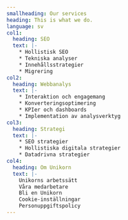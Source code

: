 ```yaml
---
smallheading: Our services
heading: This is what we do.
language: sv
col1:
  heading: SEO
  text: |-
    * Hollistisk SEO
    * Tekniska analyser
    * Innehållsstrategier
    * Migrering
col2:
  heading: Webbanalys
  text: |-
    * I﻿nteraktion och engagemang
    * K﻿onverteringsoptimering
    * KPIer och dashboards
    * I﻿mplementation av analysverktyg
col3:
  heading: Strategi
  text: |-
    * S﻿EO strategier
    * H﻿ollistiska digitala strategier
    * D﻿atadrivna strategier
col4:
  heading: Om Unikorn
  text: |-
    ﻿Unikorns arbetssätt
    ﻿Våra medarbetare
    Bli en Unikorn
    Cookie-inställningar
    Personuppgiftspolicy
---
```

